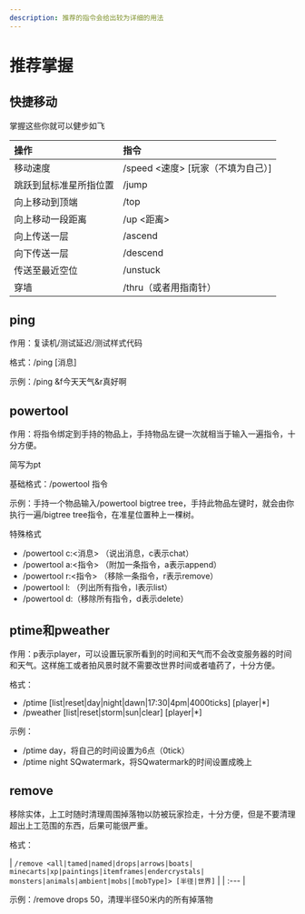 ```yaml
---
description: 推荐的指令会给出较为详细的用法
---
```


# 推荐掌握

## 快捷移动

掌握这些你就可以健步如飞

| 操作 | 指令 |
| :--- | :--- |
| 移动速度 | /speed &lt;速度&gt; \[玩家（不填为自己）\] |
| 跳跃到鼠标准星所指位置 | /jump |
| 向上移动到顶端 | /top |
| 向上移动一段距离 | /up &lt;距离&gt; |
| 向上传送一层 | /ascend |
| 向下传送一层 | /descend |
| 传送至最近空位 | /unstuck |
| 穿墙 | /thru（或者用指南针） |

## ping

作用：复读机/测试延迟/测试样式代码

格式：/ping \[消息\]

示例：/ping &f今天天气&r真好啊

## powertool

作用：将指令绑定到手持的物品上，手持物品左键一次就相当于输入一遍指令，十分方便。

简写为pt

基础格式：/powertool 指令

示例：手持一个物品输入/powertool bigtree tree，手持此物品左键时，就会由你执行一遍/bigtree tree指令，在准星位置种上一棵树。

特殊格式

* /powertool c:&lt;消息&gt; （说出消息，c表示chat）
* /powertool a:&lt;指令&gt;  （附加一条指令，a表示append） 
* /powertool r:&lt;指令&gt; （移除一条指令，r表示remove）
* /powertool l: （列出所有指令，l表示list）
* /powertool d:（移除所有指令，d表示delete）

## ptime和pweather

作用：p表示player，可以设置玩家所看到的时间和天气而不会改变服务器的时间和天气。这样施工或者拍风景时就不需要改世界时间或者嗑药了，十分方便。

格式：

* /ptime \[list\|reset\|day\|night\|dawn\|17:30\|4pm\|4000ticks\] \[player\|\*\]
* /pweather \[list\|reset\|storm\|sun\|clear\] \[player\|\*\]

示例：

* /ptime day，将自己的时间设置为6点（0tick）
* /ptime night SQwatermark，将SQwatermark的时间设置成晚上

## remove

移除实体，上工时随时清理周围掉落物以防被玩家捡走，十分方便，但是不要清理超出上工范围的东西，后果可能很严重。

格式：

| `/remove <all|tamed|named|drops|arrows|boats| minecarts|xp|paintings|itemframes|endercrystals| monsters|animals|ambient|mobs|[mobType]> [半径|世界]` |
| :--- |


示例：/remove drops 50，清理半径50米内的所有掉落物

## 

